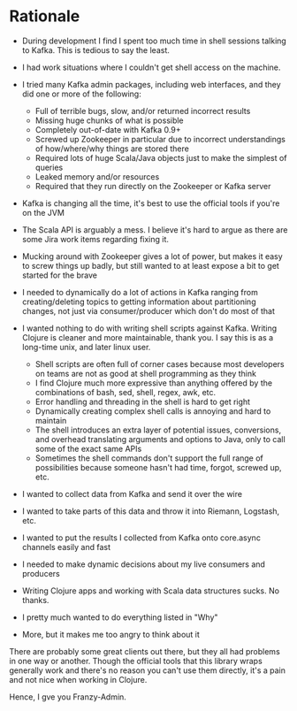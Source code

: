 # Rationale

* During development I find I spent too much time in shell sessions talking to Kafka. This is tedious to say the least.
* I had work situations where I couldn't get shell access on the machine.
* I tried many Kafka admin packages, including web interfaces, and they did one or more of the following:
     * Full of terrible bugs, slow, and/or returned incorrect results
     * Missing huge chunks of what is possible
     * Completely out-of-date with Kafka 0.9+
     * Screwed up Zookeeper in particular due to incorrect understandings of how/where/why things are stored there
     * Required lots of huge Scala/Java objects just to make the simplest of queries
     * Leaked memory and/or resources
     * Required that they run directly on the Zookeeper or Kafka server
* Kafka is changing all the time, it's best to use the official tools if you're on the JVM
* The Scala API is arguably a mess. I believe it's hard to argue as there are some Jira work items regarding fixing it.
* Mucking around with Zookeeper gives a lot of power, but makes it easy to screw things up badly, but still wanted to at least expose a bit to get started for the brave
* I needed to dynamically do a lot of actions in Kafka ranging from creating/deleting topics to getting information about partitioning changes, not just via consumer/producer which don't do most of that
* I wanted nothing to do with writing shell scripts against Kafka. Writing Clojure is cleaner and more maintainable, thank you. I say this is as a long-time unix, and later linux user.
     * Shell scripts are often full of corner cases because most developers on teams are not as good at shell programming as they think
     * I find Clojure much more expressive than anything offered by the combinations of bash, sed, shell, regex, awk, etc.
     * Error handling and threading in the shell is hard to get right
     * Dynamically creating complex shell calls is annoying and hard to maintain
     * The shell introduces an extra layer of potential issues, conversions, and overhead translating arguments and options to Java, only to call some of the exact same APIs
     * Sometimes the shell commands don't support the full range of possibilities because someone hasn't had time, forgot, screwed up, etc.

* I wanted to collect data from Kafka and send it over the wire
* I wanted to take parts of this data and throw it into Riemann, Logstash, etc.
* I wanted to put the results I collected from Kafka onto core.async channels easily and fast
* I needed to make dynamic decisions about my live consumers and producers
* Writing Clojure apps and working with Scala data structures sucks. No thanks.
* I pretty much wanted to do everything listed in "Why"
* More, but it makes me too angry to think about it

There are probably some great clients out there, but they all had problems in one way or another. Though the official tools that this library wraps generally work and there's no reason you can't use them directly, it's a pain and not nice when working in Clojure.

Hence, I gve you Franzy-Admin.
